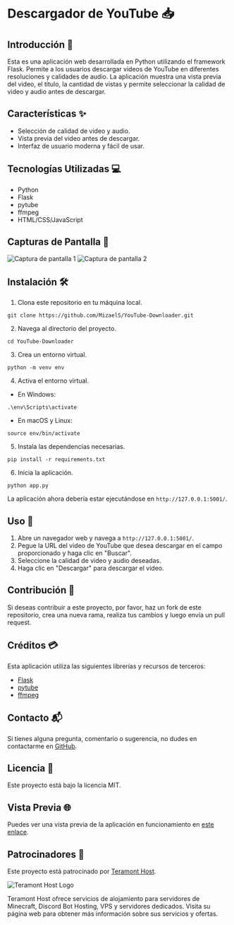 # Descargador de YouTube 📥

## Introducción 🌟

Esta es una aplicación web desarrollada en Python utilizando el framework Flask. Permite a los usuarios descargar videos de YouTube en diferentes resoluciones y calidades de audio. La aplicación muestra una vista previa del video, el título, la cantidad de vistas y permite seleccionar la calidad de video y audio antes de descargar.

## Características ✨

- Selección de calidad de video y audio.
- Vista previa del video antes de descargar.
- Interfaz de usuario moderna y fácil de usar.

## Tecnologías Utilizadas 💻

- Python
- Flask
- pytube
- ffmpeg
- HTML/CSS/JavaScript

## Capturas de Pantalla 📸

![Captura de pantalla 1](https://cdn.teramont.net/u/u8rYO7.png)
![Captura de pantalla 2](https://cdn.teramont.net/u/K1b5vp.png)

## Instalación 🛠️

1. Clona este repositorio en tu máquina local.

```
git clone https://github.com/MizaelS/YouTube-Downloader.git
```

2. Navega al directorio del proyecto.

```
cd YouTube-Downloader
```

3. Crea un entorno virtual.

```
python -m venv env
```

4. Activa el entorno virtual.

- En Windows:

```
.\env\Scripts\activate
```

- En macOS y Linux:

```
source env/bin/activate
```

5. Instala las dependencias necesarias.

```
pip install -r requirements.txt
```

6. Inicia la aplicación.

```
python app.py
```

La aplicación ahora debería estar ejecutándose en `http://127.0.0.1:5001/`.

## Uso 🚀

1. Abre un navegador web y navega a `http://127.0.0.1:5001/`.
2. Pegue la URL del video de YouTube que desea descargar en el campo proporcionado y haga clic en "Buscar".
3. Seleccione la calidad de video y audio deseadas.
4. Haga clic en "Descargar" para descargar el video.

## Contribución 🤝

Si deseas contribuir a este proyecto, por favor, haz un fork de este repositorio, crea una nueva rama, realiza tus cambios y luego envía un pull request.

## Créditos 💳

Esta aplicación utiliza las siguientes librerías y recursos de terceros:

- [Flask](https://flask.palletsprojects.com/en/2.0.x/)
- [pytube](https://pytube.io/en/latest/)
- [ffmpeg](https://ffmpeg.org/)

## Contacto 📬

Si tienes alguna pregunta, comentario o sugerencia, no dudes en contactarme en [GitHub](https://github.com/MizaelS).

## Licencia 📜

Este proyecto está bajo la licencia MIT.

## Vista Previa 🌐

Puedes ver una vista previa de la aplicación en funcionamiento en [este enlace](http://198.251.82.48:5001/).


## Patrocinadores 💖

Este proyecto está patrocinado por [Teramont Host](https://www.teramont.net/).

![Teramont Host Logo](https://www.teramont.net/assets/images/theme/logo/teramont-logo.png)

Teramont Host ofrece servicios de alojamiento para servidores de Minecraft, Discord Bot Hosting, VPS y servidores dedicados. Visita su página web para obtener más información sobre sus servicios y ofertas.

